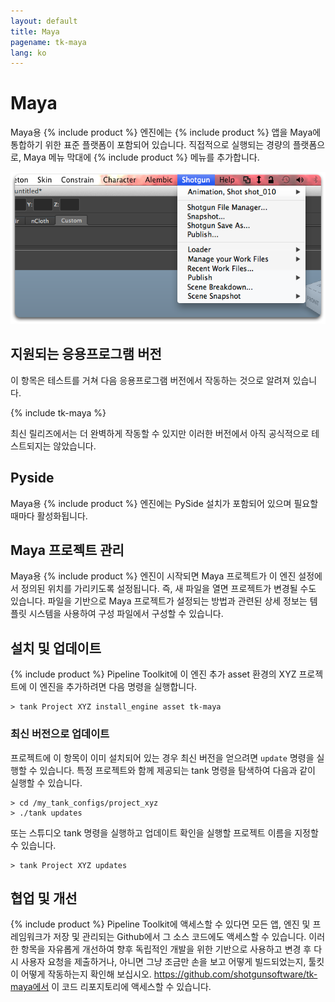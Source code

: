 ```yaml
---
layout: default
title: Maya
pagename: tk-maya
lang: ko
---
```


# Maya

Maya용 {% include product %} 엔진에는 {% include product %} 앱을 Maya에 통합하기 위한 표준 플랫폼이 포함되어 있습니다. 직접적으로 실행되는 경량의 플랫폼으로, Maya 메뉴 막대에 {% include product %} 메뉴를 추가합니다.

![엔진](../images/engines/maya_menu.png)

## 지원되는 응용프로그램 버전

이 항목은 테스트를 거쳐 다음 응용프로그램 버전에서 작동하는 것으로 알려져 있습니다.

{% include tk-maya %}

최신 릴리즈에서는 더 완벽하게 작동할 수 있지만 이러한 버전에서 아직 공식적으로 테스트되지는 않았습니다.

## Pyside

Maya용 {% include product %} 엔진에는 PySide 설치가 포함되어 있으며 필요할 때마다 활성화됩니다.

## Maya 프로젝트 관리

Maya용 {% include product %} 엔진이 시작되면 Maya 프로젝트가 이 엔진 설정에서 정의된 위치를 가리키도록 설정됩니다. 즉, 새 파일을 열면 프로젝트가 변경될 수도 있습니다. 파일을 기반으로 Maya 프로젝트가 설정되는 방법과 관련된 상세 정보는 템플릿 시스템을 사용하여 구성 파일에서 구성할 수 있습니다.

## 설치 및 업데이트

{% include product %} Pipeline Toolkit에 이 엔진 추가
asset 환경의 XYZ 프로젝트에 이 엔진을 추가하려면 다음 명령을 실행합니다.

```
> tank Project XYZ install_engine asset tk-maya
```

### 최신 버전으로 업데이트

프로젝트에 이 항목이 이미 설치되어 있는 경우 최신 버전을 얻으려면 `update` 명령을 실행할 수 있습니다. 특정 프로젝트와 함께 제공되는 tank 명령을 탐색하여 다음과 같이 실행할 수 있습니다.

```
> cd /my_tank_configs/project_xyz
> ./tank updates
```

또는 스튜디오 tank 명령을 실행하고 업데이트 확인을 실행할 프로젝트 이름을 지정할 수 있습니다.

```
> tank Project XYZ updates
```

## 협업 및 개선

{% include product %} Pipeline Toolkit에 액세스할 수 있다면 모든 앱, 엔진 및 프레임워크가 저장 및 관리되는 Github에서 그 소스 코드에도 액세스할 수 있습니다. 이러한 항목을 자유롭게 개선하여 향후 독립적인 개발을 위한 기반으로 사용하고 변경 후 다시 사용자 요청을 제출하거나, 아니면 그냥 조금만 손을 보고 어떻게 빌드되었는지, 툴킷이 어떻게 작동하는지 확인해 보십시오. https://github.com/shotgunsoftware/tk-maya에서 이 코드 리포지토리에 액세스할 수 있습니다.





